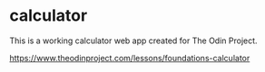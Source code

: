 # calculator
This is a working calculator web app created for The Odin Project.

https://www.theodinproject.com/lessons/foundations-calculator

